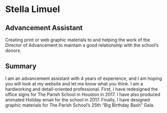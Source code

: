# Stella Limuel
## Advancement Assistant
Creating print or web graphic materials to and helping the work of the Director of Advancement to maintain a good relationship with the school’s donors.

## Summary
I am an advancement assistant with 4 years of experience, and I am hoping you will look at my website and let me know what you think. I am a hardworking and detail-oriented professional. First, I have redesigned the office signs for The Parish School in Houston in 2017. I have also produced animated Holiday email for the school in 2017. Finally, I have designed graphic materials for The Parish School’s 25th “Big Birthday Bash” Gala.
